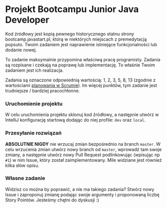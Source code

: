 # Projekt Bootcampu Junior Java Developer

Kod źródłowy jest kopią pewnego historycznego statnu strony bootcamp.javastart.pl, którą w niektórych miejscach z premedytacją popsuto. Twoim
zadaniem jest naprawienie istniejące funkcjonalności lub dodanie nowej.

To zadanie maksymalnie przypomina właściwą pracę programisty. Zadania są rozpisane i czekają na poprawę lub implementację. To właśnie Twoim zadaniem jest ich realizacja.

Zadania są oznaczone odpowiednią wartością: 1, 2, 3, 5, 8, 13 (zgodnie z
wartościami [planowania w Scrumie](https://en.wikipedia.org/wiki/Planning_poker)). Im więcej punktów, tym zadanie jest
trudniejsze / bardziej pracochłonne.

### Uruchomienie projektu

W celu uruchomienia projektu sklonuj kod źródłowy, a następnie utwórz w IntelliJ konfigurację startową dodając do niej
profile: `dev` oraz `local`.

### Przesyłanie rozwiązań

**ABSOLUTNIE NIGDY** nie wrzucaj zmian bezpośrednio na branch `master`. W celu wrzucenia zmian utwórz nowy branch
od `master`, wprowadź tam swoje zmiany, a następnie utwórz nowy Pull Request podlinkowując (wpisując np `#1`) w nim Issue, który został
 zaimplementowany. Mile widziane jest również kilka słów opisu.
 
 ### Własne zadanie
 
 Widzisz co można by poprawić, a nie ma takiego zadania? Stwórz nowy Issue i zaproponuj zmianę podając swoje argumenty i proponowaną liczbę Story Pointów. Jesteśmy chętni do dyskusji :)
